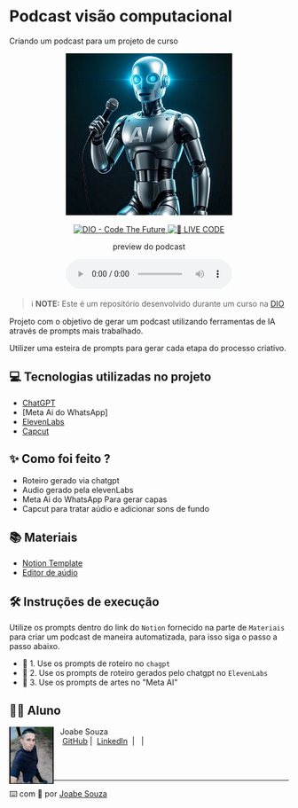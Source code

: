 # Podcast visão computacional
Criando um podcast para um projeto de curso
<p align="center">
<img 
    src="https://github.com/Joabe-IA/Podcast-visao-computacional-/blob/b322eee6fe79272edc5807309d37698d17674a62/IMG-20241126-WA0009~2.jpg"
    width="300"
/>
</p>

<p align="center">
<a href="https://dio.me/">
    <img 
        src="https://img.shields.io/badge/DIO-Code_The_Future-28DA77?logo=youtube" 
        alt="DIO - Code The Future">
</a>
<a href="https://dio.me/">
<img 
    src="https://img.shields.io/badge/🔴_LIVE_CODE-FF5E72" 
    alt="🔴 LIVE CODE">
</a>
</p>

<p align="center">
    preview do podcast
</p>

<div align="center">
    <audio src="output/podcast_editado.MP3" controls title="Podcast editado"></audio>
</div>


 > ℹ️ **NOTE:** Este é um repositório desenvolvido durante um curso na [DIO](https://dio.me)

Projeto com o objetivo de gerar um podcast utilizando ferramentas de IA através de prompts mais trabalhado.

Utilizer uma esteira de prompts para gerar cada etapa do processo criativo.

## 💻 Tecnologias utilizadas no projeto

- [ChatGPT](https://chat.openai.com/) 
- [Meta Ai do WhatsApp]
- [ElevenLabs](https://beta.elevenlabs.io/)
- [Capcut](https://www.capcut.com/pt-br/)

## ✨ Como foi feito ?

- Roteiro gerado via chatgpt
- Audio gerado pela elevenLabs
- Meta Ai do WhatsApp Para gerar capas
- Capcut para tratar aúdio e adicionar sons de fundo

## 📚 Materiais

- [Notion Template](https://helpful-jump-17b.notion.site/PAS-Podcast-AI-Studio-210489e15d7a4a73b743bb159e45d06f?pvs=4)
- [Editor de aúdio](https://www.capcut.com/editor?from_page=landing_page&__action_from=picture_V%C3%ADdeos%20profissionais%20em%20minutos,%20n%C3%A3o%20em%20horas.)


## 🛠️ Instruções de execução

Utilize os prompts dentro do link do `Notion` fornecido na parte de `Materiais` para criar um podcast de maneira automatizada, para isso siga o passo a passo abaixo.

- 🤖 1. Use os prompts de roteiro no `chagpt`
- 🤖 2. Use os prompts de roteiro gerados pelo chatgpt no  `ElevenLabs`
- 🤖 3. Use os prompts de artes no "Meta AI"

## 👨‍💻 Aluno

<p>
    <img 
      align=left 
      margin=10 
      width=80 
      src="https://github.com/Joabe-IA/Criando-um-repositorio-para-um-projeto-/blob/84637dcfc1bc8b1668ce0a1c2a1eea747e50b32b/Screenshot_20241116_092529_File%20Manager%20%2B.jpg"
    />
    <p>&nbsp&nbsp&nbspJoabe Souza<br>
    &nbsp&nbsp&nbsp
    <a href="https://github.com/Joabe-IA">
    GitHub</a>&nbsp;|&nbsp;
    <a href="https://www.linkedin.com/in/joabe-souza">LinkedIn</a>
&nbsp;|&nbsp;
     </a>
&nbsp;|&nbsp;</p>
</p>
<br/><br/>
<p>

---

⌨️ com 💜 por [Joabe Souza](https://github.com/Joabe-IA)


